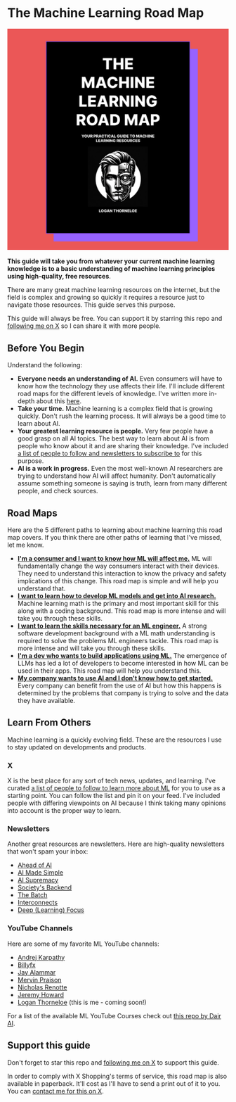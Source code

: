 # The Machine Learning Road Map

![ml road map](assets/ml_roadmap_2.png)

**This guide will take you from whatever your current machine learning knowledge is to a basic understanding of machine learning principles using high-quality, free resources**.

There are many great machine learning resources on the internet, but the field is complex and growing so quickly it requires a resource just to navigate those resources. This guide serves this purpose.

This guide will always be free. You can support it by starring this repo and [following me on X](https://twitter.com/loganthorneloe) so I can share it with more people.

## Before You Begin
Understand the following:
* **Everyone needs an understanding of AI.** Even consumers will have to know how the technology they use affects their life. I'll include different road maps for the different levels of knowledge. I've written more in-depth about this [here](https://societysbackend.com/p/ai-isnt-an-option).
* **Take your time.** Machine learning is a complex field that is growing quickly. Don't rush the learning process. It will always be a good time to learn about AI.
* **Your greatest learning resource is people.** Very few people have a good grasp on all AI topics. The best way to learn about AI is from people who know about it and are sharing their knowledge. I've included [a list of people to follow and newsletters to subscribe to](#learn-from-others) for this purpose.
* **AI is a work in progress.** Even the most well-known AI researchers are trying to understand how AI will affect humanity. Don't automatically assume something someone is saying is truth, learn from many different people, and check sources.

## Road Maps
Here are the 5 different paths to learning about machine learning this road map covers. If you think there are other paths of learning that I've missed, let me know.

* [**I'm a consumer and I want to know how ML will affect me.**](road_maps/consumer_road_map.md) ML will fundamentally change the way consumers interact with their devices. They need to understand this interaction to know the privacy and safety implications of this change. This road map is simple and will help you understand that.
* [**I want to learn how to develop ML models and get into AI research.**](road_maps/modeling_road_map.md) Machine learning math is the primary and most important skill for this along with a coding background. This road map is more intense and will take you through these skills.
* [**I want to learn the skills necessary for an ML engineer.**](road_maps/mle_road_map.md) A strong software development background with a ML math understanding is required to solve the problems ML engineers tackle. This road map is more intense and will take you through these skills.
* [**I'm a dev who wants to build applications using ML.**](road_maps/dev_road_map.md) The emergence of LLMs has led a lot of developers to become interested in how ML can be used in their apps. This road map will help you understand this.
* [**My company wants to use AI and I don't know how to get started.**](road_maps/company_road_map.md) Every company can benefit from the use of AI but how this happens is determined by the problems that company is trying to solve and the data they have available.

## Learn From Others
Machine learning is a quickly evolving field. These are the resources I use to stay updated on developments and products.

### X
X is the best place for any sort of tech news, updates, and learning. I've curated [a list of people to follow to learn more about ML](https://twitter.com/i/lists/1738669706595258373?s=20) for you to use as a starting point. You can follow the list and pin it on your feed. I've included people with differing viewpoints on AI because I think taking many opinions into account is the proper way to learn.

### Newsletters
Another great resources are newsletters. Here are high-quality newsletters that won't spam your inbox:

* [Ahead of AI](https://magazine.sebastianraschka.com/)
* [AI Made Simple](https://artificialintelligencemadesimple.substack.com/)
* [AI Supremacy](https://aisupremacy.substack.com/)
* [Society's Backend](https://societysbackend.com)
* [The Batch](https://www.deeplearning.ai/the-batch/)
* [Interconnects](https://www.interconnects.ai/)
* [Deep (Learning) Focus](https://cameronrwolfe.substack.com/)

### YouTube Channels
Here are some of my favorite ML YouTube channels:  
* [Andrej Karpathy](https://www.youtube.com/@AndrejKarpathy)
* [Billyfx](https://www.youtube.com/@bilawal)
* [Jay Alammar](https://www.youtube.com/@arp_ai)
* [Mervin Praison](https://www.youtube.com/@MervinPraison)
* [Nicholas Renotte](https://www.youtube.com/@NicholasRenotte)
* [Jeremy Howard](https://www.youtube.com/@howardjeremyp)
* [Logan Thorneloe](https://www.youtube.com/@loganthorneloe) (this is me - coming soon!)

For a list of the available ML YouTube Courses check out [this repo by Dair AI](https://github.com/dair-ai/ML-YouTube-Courses).

## Support this guide

Don't forget to star this repo and [following me on X](https://x.com/loganthorneloe) to support this guide.

In order to comply with X Shopping's terms of service, this road map is also available in paperback. It'll cost as I'll have to send a print out of it to you. You can [contact me for this on X](https://x.com/loganthorneloe).
